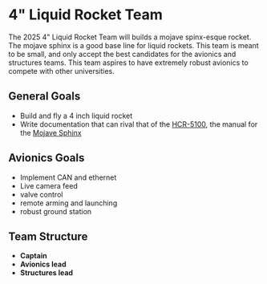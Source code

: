 # 4" Liquid Rocket Team

The 2025 4" Liquid Rocket Team will builds a mojave spinx-esque rocket. The mojave sphinx is a good base line for liquid rockets. This team is meant to be small, and only accept the best candidates for the avionics and structures teams. This team aspires to have extremely robust avionics to compete with other universities.

## General Goals

- Build and fly a 4 inch liquid rocket
- Write documentation that can rival that of the [HCR-5100](https://drive.google.com/file/d/1EzwgKEPsJ50NjWJJ_NhrYJfyHFjFNQsr/view), the manual for the [Mojave Sphinx](https://www.halfcatrocketry.com/mojave-sphinx)

## Avionics Goals

- Implement CAN and ethernet
- Live camera feed
- valve control
- remote arming and launching
- robust ground station

## Team Structure
- **Captain**
- **Avionics lead**
- **Structures lead**
